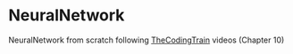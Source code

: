 # NeuralNetwork
NeuralNetwork from scratch following [TheCodingTrain](https://youtu.be/XJ7HLz9VYz0) videos (Chapter 10)
